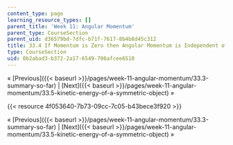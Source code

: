 ```yaml
---
content_type: page
learning_resource_types: []
parent_title: 'Week 11: Angular Momentum'
parent_type: CourseSection
parent_uid: d36579bd-7dfc-b71f-7617-8b4b8d45c312
title: 33.4 If Momentum is Zero then Angular Momentum is Independent of Origin
type: CourseSection
uid: 0b2abad3-b372-2a17-6549-706afcee6510
---
```


« [Previous]({{< baseurl >}}/pages/week-11-angular-momentum/33.3-summary-so-far) | [Next]({{< baseurl >}}/pages/week-11-angular-momentum/33.5-kinetic-energy-of-a-symmetric-object) »

{{< resource 4f053640-7b73-09cc-7c05-b43bece3f920 >}}

« [Previous]({{< baseurl >}}/pages/week-11-angular-momentum/33.3-summary-so-far) | [Next]({{< baseurl >}}/pages/week-11-angular-momentum/33.5-kinetic-energy-of-a-symmetric-object) »